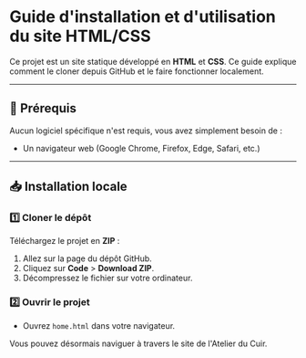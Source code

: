 # Guide d'installation et d'utilisation du site HTML/CSS

Ce projet est un site statique développé en **HTML** et **CSS**. Ce guide explique comment le cloner depuis GitHub et le faire fonctionner localement.

---

## 🚀 Prérequis

Aucun logiciel spécifique n'est requis, vous avez simplement besoin de :
- Un navigateur web (Google Chrome, Firefox, Edge, Safari, etc.)

---

## 📥 Installation locale

### 1️⃣ Cloner le dépôt

Téléchargez le projet en **ZIP** :
1. Allez sur la page du dépôt GitHub.
2. Cliquez sur **Code** > **Download ZIP**.
3. Décompressez le fichier sur votre ordinateur.

### 2️⃣ Ouvrir le projet

- Ouvrez `home.html` dans votre navigateur.

Vous pouvez désormais naviguer à travers le site de l'Atelier du Cuir.